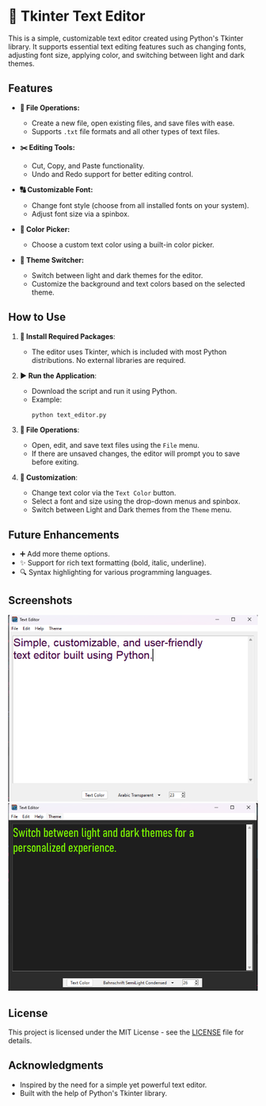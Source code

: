 # 📝 Tkinter Text Editor

This is a simple, customizable text editor created using Python's Tkinter library. It supports essential text editing features such as changing fonts, adjusting font size, applying color, and switching between light and dark themes. 

## Features

- **📁 File Operations:**
  - Create a new file, open existing files, and save files with ease.
  - Supports `.txt` file formats and all other types of text files.

- **✂️ Editing Tools:**
  - Cut, Copy, and Paste functionality.
  - Undo and Redo support for better editing control.

- **🔠 Customizable Font:**
  - Change font style (choose from all installed fonts on your system).
  - Adjust font size via a spinbox.

- **🎨 Color Picker:**
  - Choose a custom text color using a built-in color picker.

- **🌈 Theme Switcher:**
  - Switch between light and dark themes for the editor.
  - Customize the background and text colors based on the selected theme.

## How to Use

1. **🔧 Install Required Packages**:
   - The editor uses Tkinter, which is included with most Python distributions. No external libraries are required.

2. **▶️ Run the Application**:
   - Download the script and run it using Python.
   - Example:
     ```bash
     python text_editor.py
     ```

3. **📝 File Operations**:
   - Open, edit, and save text files using the `File` menu.
   - If there are unsaved changes, the editor will prompt you to save before exiting.

4. **🎨 Customization**:
   - Change text color via the `Text Color` button.
   - Select a font and size using the drop-down menus and spinbox.
   - Switch between Light and Dark themes from the `Theme` menu.

## Future Enhancements

- ➕ Add more theme options.
- ✨ Support for rich text formatting (bold, italic, underline).
- 🔍 Syntax highlighting for various programming languages.

## Screenshots

![Light Theme Screenshot](screenshots/Light%20theme.png)
![Dark Theme Screenshot](screenshots/Dark%20theme.png)

## License

This project is licensed under the MIT License - see the [LICENSE](LICENSE) file for details.

## Acknowledgments

- Inspired by the need for a simple yet powerful text editor.
- Built with the help of Python's Tkinter library. 
